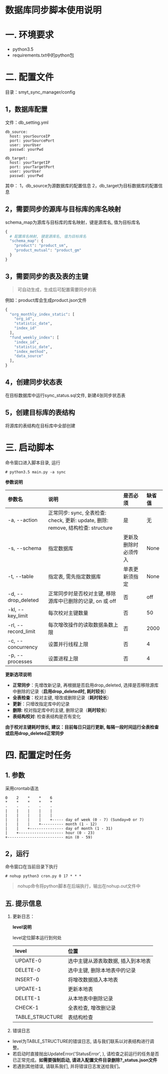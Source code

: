 ﻿# 数据库同步脚本使用说明


# 一. 环境要求
- python3.5
- requirements.txt中的python包


# 二. 配置文件
目录：smyt_sync_manager/config

## 1，数据库配置
文件：db_setting.yml
```angular2html
db_source:
  host: yourSourceIP
  port: yourSourcePort
  user: yourUser
  passwd: yourPwd

db_target:
  host: yourTargetIP
  port: yourTargetPort
  user: yourUser
  passwd: yourPwd
```
其中：
1，db_source为源数据库的配置信息
2，db_target为目标数据库的配置信息


## 2，需要同步的源库与目标库的库名映射

schema_map为源库与目标库的库名映射，键是源库名, 值为目标库名

```python
{
  # 配置库名映射, 键是源库名, 值为目标库名
  "schema_map": {
    "product": "product_sm",
    "product_mutual": "product_gm"
  }
}
```

## 3，需要同步的表及表的主键
> 可自动生成，生成后可配置需要同步的表

例如：product库会生成product.json文件
```python
{
  "org_monthly_index_static": [
    "org_id",
    "statistic_date",
    "index_id"
  ],
  "fund_weekly_index": [
    "index_id",
    "statistic_date",
    "index_method",
    "data_source"
  ],
}
```

## 4，创建同步状态表
在目标数据库中运行sync_status.sql文件, 新建4张同步状态表

## 5，创建目标库的表结构
将源库的表结构在目标库中全部创建


# 三. 启动脚本

命令窗口进入脚本目录, 运行
```
# python3.5 main.py -a sync
```

**参数说明**

|参数名|说明|是否必须|缺省值|
|:---|:---|:---|:---|
|-a, --action|正常同步: sync, 全表检查: check, 更新: update, 删除: remove, 结构检查: structure|是|无|
|-s, --schema|指定数据库|更新及删除时必须传入|None|
|-t, --table|指定表, 需先指定数据库|单表更新须指定|None|
|-d, --drop_deleted|正常同步时是否校对主键, 移除源库中已删除的记录, on 或 off|否|off|
|-kl, --key_limit|每次校对主键数量|否|50|
|-rl, --record_limit|每次增改操作的读取数据条数上限|否|2000|
|-c, --concurrency|设置并行线程上限|否|4|
|-p, --processes|设置进程上限|否|4|

**更新选项说明**

- **正常同步**：先增改新记录, 再根据是否启用drop_deleted, 选择是否移除源库中删除的记录（**启用drop_deleted时, 耗时较长**）
- **全表检查**：校对主键, 增改或删除记录（**耗时较长**）
- **更新**：只增改指定库中的记录
- **删除**: 校对指定库中的主键, 删除记录（**耗时较长**）
- **表结构校对**: 检查表结构是否有变化


**由于校对主键耗时很长, 建议：目前每日只运行更新, 每隔一段时间运行全表检查或启用drop_deleted正常同步**

# 四. 配置定时任务

## 1. 参数
采用crontab语法

```
0    2    *    *    6
*    *    *    *    * 
-    -    -    -    - 
|    |    |    |    |    
|    |    |    |    |    
|    |    |    |    +----- day of week (0 - 7) (Sunday=0 or 7)
|    |    |    +---------- month (1 - 12)
|    |    +--------------- day of month (1 - 31)
|    +-------------------- hour (0 - 23)
+------------------------- min (0 - 59)
```

## 2，运行

命令窗口在当前目录下执行
```
# nohup python3 cron.py 0 17 * * *
```

> nohup命令将python脚本在后端执行，输出在nohup.out文件中


## 五. 提示信息

1. 更新日志：

    **level说明**

    level定位脚本运行到何处

    |level|位置|
    |:---|:---|
    |UPDATE-0|选中主键从源表取数据, 插入到本地表|
    |DELETE-0|选中主键, 删除本地表中的记录|
    |INSERT-0|将增改数据插入本地表|
    |UPDATE-1|更新本地表|
    |DELETE-1|从本地表中删除记录|
    |CHECK-1|全表检查, 增改删记录|
    |TABLE_STRUCTURE|表结构检查|


2. 错误日志 

- level为TABLE_STRUCTURE的错误日志, 请与我们联系以对表结构进行调整。
- 若启动时直接抛出UpdateError('StatusError', ), 请检查之前运行的任务是否已正常完成。**如需要强制启动, 请进入配置文件目录删除?_status.json文件**
- 若遇到其他错误, 请联系我们, 并将错误日志发送给我们。


